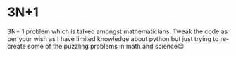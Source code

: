 # 3N+1
3N+ 1 problem which is talked amongst mathematicians. Tweak the code as per your wish as I have limited knowledge about python but just trying to re- create some of the puzzling problems in math and science😊
